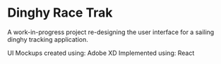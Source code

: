 # Dinghy Race Trak

A work-in-progress project re-designing the user interface for a sailing dinghy tracking application.

UI Mockups created using: Adobe XD
Implemented using: React


